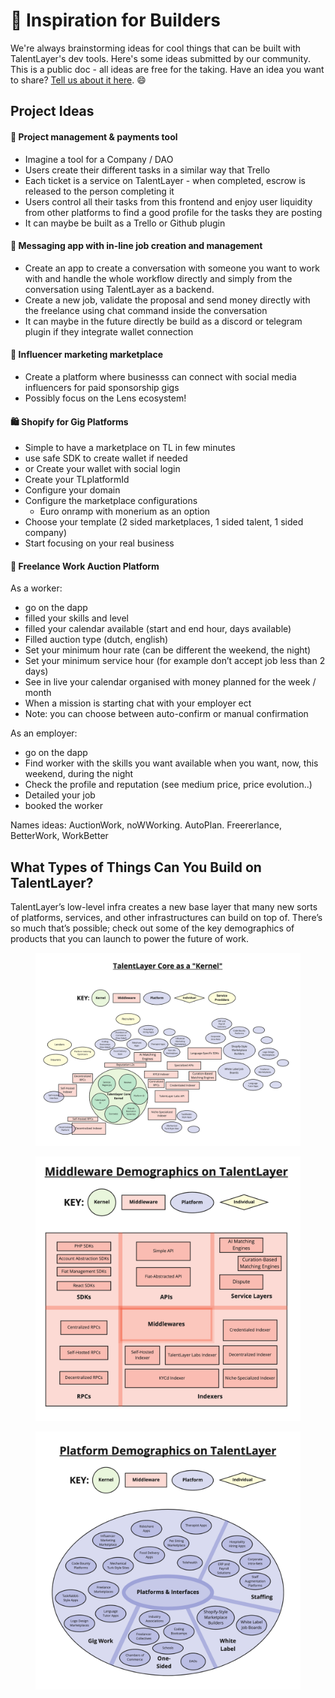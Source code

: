 # 🧠 Inspiration for Builders

We're always brainstorming ideas for cool things that can be built with TalentLayer's dev tools. Here's some ideas submitted by our community. This is a public doc - all ideas are free for the taking. Have an idea you want to share? [Tell us about it here](https://docs.talentlayer.org/quick-start-integration-guide). 😄

## Project Ideas

#### 📝 Project management & payments tool

* Imagine a tool for a Company / DAO
* Users create their different tasks in a similar way that Trello
* Each ticket is a service on TalentLayer - when completed, escrow is released to the person completing it
* Users control all their tasks from this frontend and enjoy user liquidity from other platforms to find a good profile for the tasks they are posting
* It can maybe be built as a Trello or Github plugin

#### 💬 Messaging app with in-line job creation and management

* Create an app to create a conversation with someone you want to work with and handle the whole workflow directly and simply from the conversation using TalentLayer as a backend.
* Create a new job, validate the proposal and send money directly with the freelance using chat command inside the conversation
* It can maybe in the future directly be build as a discord or telegram plugin if they integrate wallet connection

#### 🤝 Influencer marketing marketplace

* Create a platform where businesss can connect with social media influencers for paid sponsorship gigs
* Possibly focus on the Lens ecosystem!

#### 🛍️ Shopify for Gig Platforms

* Simple to have a marketplace on TL in few minutes
* use safe SDK to create wallet if needed
* or Create your wallet with social login
* Create your TLplatformId
* Configure your domain
* Configure the marketplace configurations
  * Euro onramp with monerium as an option
* Choose your template (2 sided marketplaces, 1 sided talent, 1 sided company)
* Start focusing on your real business

#### 👋 Freelance Work Auction Platform

As a worker:

* go on the dapp
* filled your skills and level
* filled your calendar available (start and end hour, days available)
* Filled auction type (dutch, english)
* Set your minimum hour rate (can be different the weekend, the night)
* Set your minimum service hour (for example don’t accept job less than 2 days)
* See in live your calendar organised with money planned for the week / month
* When a mission is starting chat with your employer ect
* Note: you can choose between auto-confirm or manual confirmation

As an employer:

* go on the dapp
* Find worker with the skills you want available when you want, now, this weekend, during the night
* Check the profile and reputation (see medium price, price evolution..)
* Detailed your job
* booked the worker

Names ideas: AuctionWork, noWWorking. AutoPlan. Freererlance, BetterWork, WorkBetter

## What Types of Things Can You Build on TalentLayer?

TalentLayer’s low-level infra creates a new base layer that many new sorts of platforms, services, and other infrastructures can build on top of. There’s so much that’s possible; check out some of the key demographics of products that you can launch to power the future of work.

<figure><img src=".gitbook/assets/image (6) (1).png" alt=""><figcaption></figcaption></figure>

<figure><img src=".gitbook/assets/image (2).png" alt=""><figcaption></figcaption></figure>

<figure><img src=".gitbook/assets/image (1).png" alt=""><figcaption></figcaption></figure>
